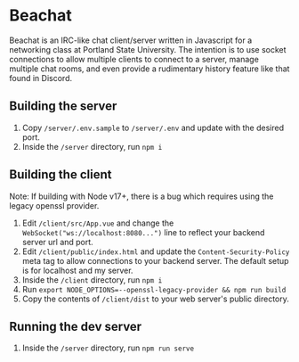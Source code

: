# Beachat
Beachat is an IRC-like chat client/server written in Javascript for a networking class at Portland State University. The intention is to use socket connections to allow multiple clients to connect to a server, manage multiple chat rooms, and even provide a rudimentary history feature like that found in Discord.

## Building the server

1. Copy `/server/.env.sample` to `/server/.env` and update with the desired port.
2. Inside the `/server` directory, run `npm i`

## Building the client
Note: If building with Node v17+, there is a bug which requires using the legacy openssl provider.

1. Edit `/client/src/App.vue` and change the `WebSocket("ws://localhost:8080...")` line to reflect your backend server url and port.
2. Edit `/client/public/index.html` and update the `Content-Security-Policy` meta tag to allow connections to your backend server. The default setup is for localhost and my server.
3. Inside the `/client` directory, run `npm i`
4. Run `export NODE_OPTIONS=--openssl-legacy-provider && npm run build`
5. Copy the contents of `/client/dist` to your web server's public directory.

## Running the dev server

1. Inside the `/server` directory, run `npm run serve`
